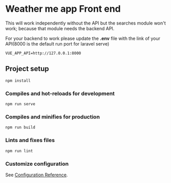 # Weather me app Front end

This will work independently without the API but the searches module won't work; because that module needs the backend API.

For your backend to work please update the **.env** file with the link of your API(8000 is the default run port for laravel serve)

```
VUE_APP_API=http://127.0.0.1:8000
```

## Project setup
```
npm install
```

### Compiles and hot-reloads for development
```
npm run serve
```

### Compiles and minifies for production
```
npm run build
```

### Lints and fixes files
```
npm run lint
```

### Customize configuration
See [Configuration Reference](https://cli.vuejs.org/config/).
